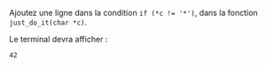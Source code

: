 Ajoutez une ligne dans la condition `if (*c != '*')`, dans la fonction `just_do_it(char *c)`.

Le terminal devra afficher :

	42